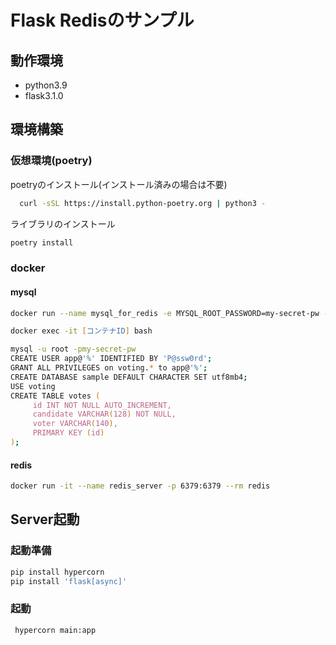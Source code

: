 # Flask Redisのサンプル

## 動作環境

- python3.9
- flask3.1.0

## 環境構築

### 仮想環境(poetry)

poetryのインストール(インストール済みの場合は不要)

```zsh
  curl -sSL https://install.python-poetry.org | python3 -
```

ライブラリのインストール

```zsh
poetry install  
```

### docker

#### mysql

```zsh
docker run --name mysql_for_redis -e MYSQL_ROOT_PASSWORD=my-secret-pw -p 3306:3306 -d mysql

docker exec -it [コンテナID] bash

mysql -u root -pmy-secret-pw
CREATE USER app@'%' IDENTIFIED BY 'P@ssw0rd';
GRANT ALL PRIVILEGES on voting.* to app@'%';
CREATE DATABASE sample DEFAULT CHARACTER SET utf8mb4;
USE voting
CREATE TABLE votes (
     id INT NOT NULL AUTO_INCREMENT,
     candidate VARCHAR(128) NOT NULL,
     voter VARCHAR(140),
     PRIMARY KEY (id)
);
```

#### redis

```zsh
docker run -it --name redis_server -p 6379:6379 --rm redis
```

## Server起動

### 起動準備

```zsh
pip install hypercorn
pip install 'flask[async]'
```

### 起動

```zsh
 hypercorn main:app
```
